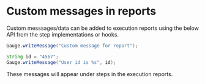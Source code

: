 # Custom messages in reports

Custom messsages/data can be added to execution reports using the below API from the step implementations or hooks.

````java
Gauge.writeMessage("Custom message for report");

String id = "4567";
Gauge.writeMessage("User id is %s", id);
````
These messages will appear under steps in the execution reports.
